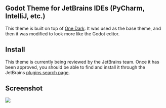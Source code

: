 ## Godot Theme for JetBrains IDEs (PyCharm, IntelliJ, etc.)
This theme is built on top of [One Dark](https://github.com/one-dark/jetbrains-one-dark-theme). It was used as the base theme, and then it was modified to look more like the Godot editor.

## Install
This theme is currently being reviewed by the JetBrains team. Once it has been approved, you should be able to find and install it through the JetBrains [plugins search page](https://plugins.jetbrains.com/search?headline=164-theme&tags=Theme).

## Screenshot
<img src="https://raw.githubusercontent.com/elliotwaite/jetbrains-godot-theme/master/screenshots/screenshot-1.png" />
